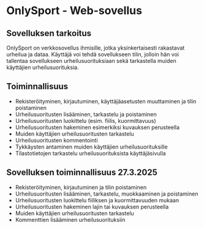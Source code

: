# OnlySport - Web-sovellus

## Sovelluksen tarkoitus

OnlySport on verkkosovellus ihmisille, jotka yksinkertaisesti rakastavat urheilua ja dataa. Käyttäjä voi tehdä sovellukseen tilin, jolloin hän voi tallentaa sovellukseen urheilusuorituksiaan sekä tarkastella muiden käyttäjien urheilusuorituksia.

## Toiminnallisuus

* Rekisteröityminen, kirjautuminen, käyttäjäasetusten muuttaminen ja tilin poistaminen
* Urheilusuoritusten lisääminen, tarkastelu ja poistaminen
* Urheilusuoritusten luokittelu (esim. fiilis, kuormittavuus)
* Urheilusuoritusten hakeminen esimerkiksi kuvauksen perusteella
* Muiden käyttäjien urheilusuoritusten tarkastelu
* Urheilusuoritusten kommentointi
* Tykkäysten antaminen muiden käyttäjien urheilusuorituksille
* Tilastotietojen tarkastelu urheilusuorituksista käyttäjäsivulla

## Sovelluksen toiminnallisuus 27.3.2025

* Rekisteröityminen, kirjautuminen ja tilin poistaminen
* Urheilusuoritusten lisääminen, tarkastelu, muokkaaminen ja poistaminen
* Urheilusuoritusten luokittelu fiiliksen ja kuormittavuuden mukaan
* Urheilusuoritusten hakeminen lajin tai kuvauksen perusteella
* Muiden käyttäjien urheilusuoritusten tarkastelu
* Kommenttien lisääminen urheilusuorituksiin
